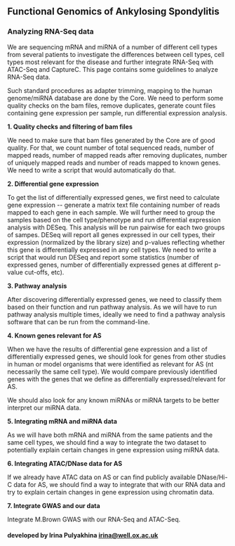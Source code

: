 ## Functional Genomics of Ankylosing Spondylitis

### Analyzing RNA-Seq data

We are sequencing mRNA and miRNA of a number of different cell types from
several patients to investigate the differences between cell types, cell types
most relevant for the disease and further integrate RNA-Seq with ATAC-Seq and
CaptureC. This page contains some guidelines to analyze RNA-Seq data.

Such standard procedures as adapter trimming, mapping to the human genome/miRNA
database are done by the Core. We need to perform some quality checks on the
bam files, remove duplicates, generate count files containing gene expression
per sample, run differential expression analysis.

**1. Quality checks and filtering of bam files**

We need to make sure that bam files generated by the Core are of good quality.
For that, we count number of total sequenced reads, number of mapped reads,
number of mapped reads after removing duplicates, number of uniquely mapped
reads and number of reads mapped to known genes. We need to write a script that
would automatically do that.

**2. Differential gene expression**

To get the list of differentially expressed genes, we first need to calculate
gene expression -- generate a matrix text file containing number of reads
mapped to each gene in each sample. We will further need to group the samples
based on the cell type/phenotype and run differential expression analysis with
DESeq. This analysis will be run pairwise for each two groups of sampes.  DESeq
will report all genes expressed in our cell types, their expression (normalized
by the library size) and p-values reflecting whether this gene is
differentially expressed in any cell types.  We need to write a script that
would run DESeq and report some statistics (number of expressed genes, number
of differentially expressed genes at different p-value cut-offs, etc).

**3. Pathway analysis**

After discovering differentially expressed genes, we need to classify them
based on their function and run pathway analysis. As we will have to run
pathway analysis multiple times, ideally we need to find a pathway analysis
software that can be run from the command-line.

**4. Known genes relevant for AS**

When we have the results of differential gene expression and a list of
differentially expressed genes, we should look for genes from other studies in
human or model organisms that were identified as relevant for AS (nt
necessarily the same cell type). We would compare previously identified genes
with the genes that we define as differentially expressed/relevant for AS.

We should also look for any known miRNAs or miRNA targets to be better
interpret our miRNA data.

**5. Integrating mRNA and miRNA data**

As we will have both mRNA and miRNA from the same patients and the same cell
types, we should find a way to integrate the two dataset to potentially explain
certain changes in gene expression using miRNA data.

**6. Integrating ATAC/DNase data for AS**

If we already have ATAC data on AS or can find publicly available DNase/Hi-C
data for AS, we should find a way to integrate that with our RNA data and try
to explain certain changes in gene expression using chromatin data.

**7. Integrate GWAS and our data**

Integrate M.Brown GWAS with our RNA-Seq and ATAC-Seq.



#### developed by Irina Pulyakhina irina@well.ox.ac.uk

